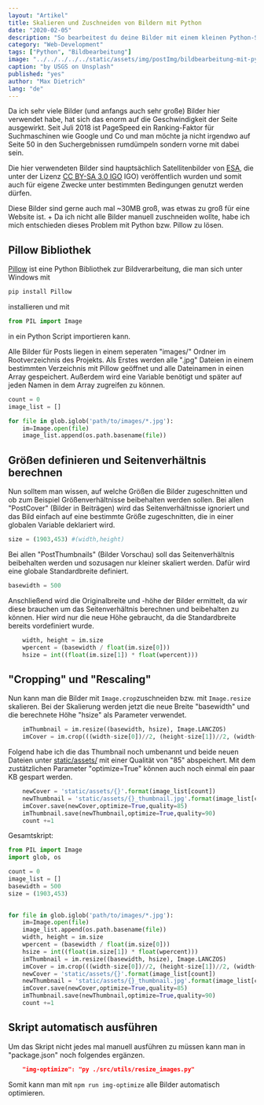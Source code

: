 ```yaml
---
layout: "Artikel"
title: Skalieren und Zuschneiden von Bildern mit Python
date: "2020-02-05"
description: "So bearbeitest du deine Bilder mit einem kleinen Python-Skript."
category: "Web-Development"
tags: ["Python", "Bildbearbeitung"]
image: "../../../../../static/assets/img/postImg/bildbearbeitung-mit-python.jpg"
caption: "by USGS on Unsplash"
published: "yes"
author: "Max Dietrich"
lang: "de"
---
```


Da ich sehr viele Bilder (und anfangs auch sehr große) Bilder hier verwendet habe, hat sich das enorm auf die Geschwindigkeit der Seite ausgewirkt.
Seit Juli 2018 ist PageSpeed ein Ranking-Faktor für Suchmaschinen wie Google und Co und man möchte ja nicht irgendwo auf Seite 50 in den Suchergebnissen rumdümpeln sondern vorne mit dabei sein.

Die hier verwendeten Bilder sind hauptsächlich Satellitenbilder von [ESA](http://www.esa.int/ "ESA"), die unter der Lizenz [CC BY-SA 3.0 IGO](https://creativecommons.org/licenses/by-sa/3.0/igo/) IGO) veröffentlich wurden und somit auch für eigene Zwecke unter bestimmten Bedingungen genutzt werden dürfen.

Diese Bilder sind gerne auch mal ~30MB groß, was etwas zu groß für eine Website ist. +
Da ich nicht alle Bilder manuell zuschneiden wollte, habe ich mich entschieden dieses Problem mit Python bzw. Pillow zu lösen.

## Pillow Bibliothek
[Pillow](https://pillow.readthedocs.io/en/stable/) ist eine Python Bibliothek zur Bildverarbeitung, die man sich unter Windows mit
```py
pip install Pillow
```
installieren und mit
```py
from PIL import Image
```
in ein Python Script importieren kann.

Alle Bilder für Posts liegen in einem seperaten "images/" Ordner im Rootverzeichnis des Projekts. 
Als Erstes werden alle ".jpg" Dateien in einem bestimmten Verzeichnis mit Pillow geöffnet und alle Dateinamen in einen Array gespeichert. Außerdem wird eine Variable benötigt und später auf jeden Namen in dem Array zugreifen zu können.
```py 
count = 0
image_list = []

for file in glob.iglob('path/to/images/*.jpg'):
    im=Image.open(file)
    image_list.append(os.path.basename(file))
```

## Größen definieren und Seitenverhältnis berechnen
Nun solltem man wissen, auf welche Größen die Bilder zugeschnitten und ob zum Beispiel Größenverhältnisse beibehalten werden sollen.
Bei allen "PostCover" (Bilder in Beiträgen) wird das Seitenverhältnisse ignoriert und das Bild einfach auf eine bestimmte Größe zugeschnitten, die in einer globalen Variable deklariert wird.
```py
size = (1903,453) #(width,height)
```
Bei allen "PostThumbnails" (Bilder Vorschau) soll das Seitenverhältnis beibehalten werden und sozusagen nur kleiner skaliert werden. Dafür wird eine globale Standardbreite definiert.
```py
basewidth = 500
```
Anschließend wird die Originalbreite und -höhe der Bilder ermittelt, da wir diese brauchen um das Seitenverhältnis berechnen und beibehalten zu können.
Hier wird nur die neue Höhe gebraucht, da die Standardbreite bereits vordefiniert wurde.
```py
    width, height = im.size
    wpercent = (basewidth / float(im.size[0]))
    hsize = int((float(im.size[1]) * float(wpercent)))
```

## "Cropping" und "Rescaling"

Nun kann man die Bilder mit ```Image.crop```zuschneiden bzw. mit ```Image.resize``` skalieren. Bei der Skalierung werden jetzt die neue Breite "basewidth" und die berechnete Höhe "hsize" als Parameter verwendet.

```py
    imThumbnail = im.resize((basewidth, hsize), Image.LANCZOS)
    imCover = im.crop(((width-size[0])//2, (height-size[1])//2, (width+size[0])//2, (height+size[1])//2))
```
Folgend habe ich die das Thumbnail noch umbenannt und beide neuen Dateien unter [static/assets/](https://github.com/DaTurboD/GIS-Netzwerk/tree/master/static/assets) mit einer Qualität von "85" abspeichert. Mit dem zustätzlichen Parameter "optimize=True" können auch noch einmal ein paar KB gespart werden.
```py
    newCover = 'static/assets/{}'.format(image_list[count])
    newThumbnail = 'static/assets/{}_thumbnail.jpg'.format(image_list[count].replace(".jpg", ""))
    imCover.save(newCover,optimize=True,quality=85)
    imThumbnail.save(newThumbnail,optimize=True,quality=90)
    count +=1 
```

Gesamtskript:
```py
from PIL import Image
import glob, os

count = 0
image_list = []
basewidth = 500
size = (1903,453)
 

for file in glob.iglob('path/to/images/*.jpg'):
    im=Image.open(file)
    image_list.append(os.path.basename(file))
    width, height = im.size
    wpercent = (basewidth / float(im.size[0]))
    hsize = int((float(im.size[1]) * float(wpercent)))
    imThumbnail = im.resize((basewidth, hsize), Image.LANCZOS)
    imCover = im.crop(((width-size[0])//2, (height-size[1])//2, (width+size[0])//2, (height+size[1])//2))
    newCover = 'static/assets/{}'.format(image_list[count])
    newThumbnail = 'static/assets/{}_thumbnail.jpg'.format(image_list[count].replace(".jpg", ""))
    imCover.save(newCover,optimize=True,quality=85)
    imThumbnail.save(newThumbnail,optimize=True,quality=90)
    count +=1 
```

## Skript automatisch ausführen

Um das Skript nicht jedes mal manuell ausführen zu müssen kann man in "package.json" noch folgendes ergänzen.
```json
    "img-optimize": "py ./src/utils/resize_images.py"
```

Somit kann man mit ```npm run img-optimize``` alle Bilder automatisch optimieren.
